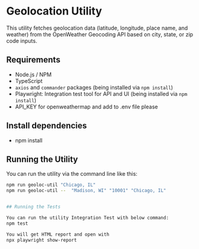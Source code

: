 # Geolocation Utility

This utility fetches geolocation data (latitude, longitude, place name, and weather) from the OpenWeather Geocoding API based on city, state, or zip code inputs.

## Requirements

- Node.js / NPM
- TypeScript
- `axios` and `commander` packages (being installed via `npm install`)
- Playwright: Integration test tool for API and UI (being installed via `npm install`)
- API_KEY for openweathermap and add to .env file please

## Install dependencies

- npm install

## Running the Utility

You can run the utility via the command line like this:

```bash
npm run geoloc-util "Chicago, IL"
npm run geoloc-util --  "Madison, WI" "10001" "Chicago, IL"


## Running the Tests

You can run the utility Integration Test with below command:
npm test

You will get HTML report and open with
npx playwright show-report

```
